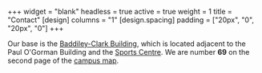 +++
widget = "blank" 
headless = true
active = true
weight = 1
title = "Contact"
[design]
  columns = "1"
[design.spacing]
  padding = ["20px", "0", "20px", "0"]
+++

Our base is the [Baddiley-Clark Building](https://www.ncl.ac.uk/tour/academic/baddiley-clark/), which is located adjacent to the Paul O'Gorman Building and the [Sports Centre](https://www.ncl.ac.uk/sport/facilities/directions/).
We are number __69__ on the second page of the [campus map](https://www.ncl.ac.uk/media/wwwnclacuk/whoweare/files/newcastle-university-region-city-campus-map-jan-19.pdf).
